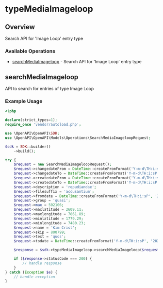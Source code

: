 # typeMediaImageloop

## Overview

Search API for 'Image Loop' entry type

### Available Operations

* [searchMediaImageloop](#searchmediaimageloop) - Search API for 'Image Loop' entry type

## searchMediaImageloop

API to search for entries of type Image Loop

### Example Usage

```php
<?php

declare(strict_types=1);
require_once 'vendor/autoload.php';

use \OpenAPI\OpenAPI\SDK;
use \OpenAPI\OpenAPI\Models\Operations\SearchMediaImageloopRequest;

$sdk = SDK::builder()
    ->build();

try {
    $request = new SearchMediaImageloopRequest();
    $request->changedateFrom = DateTime::createFromFormat('Y-m-d\TH:i:sP', '2022-04-13T20:37:07.767Z');
    $request->changedateTo = DateTime::createFromFormat('Y-m-d\TH:i:sP', '2022-02-10T23:44:26.325Z');
    $request->createdateFrom = DateTime::createFromFormat('Y-m-d\TH:i:sP', '2022-05-12T21:47:00.714Z');
    $request->createdateTo = DateTime::createFromFormat('Y-m-d\TH:i:sP', '2021-09-17T03:41:04.453Z');
    $request->description = 'repudiandae';
    $request->filesuffix = 'accusantium';
    $request->fromdate = DateTime::createFromFormat('Y-m-d\TH:i:sP', '2021-06-17T19:21:18.605Z');
    $request->group = 'quasi';
    $request->max = 502106;
    $request->maxlatitude = 2609.11;
    $request->maxlongitude = 7861.89;
    $request->minlatitude = 1779.29;
    $request->minlongitude = 7480.23;
    $request->name = 'Kim Crist';
    $request->skip = 800799;
    $request->text = 'quos';
    $request->todate = DateTime::createFromFormat('Y-m-d\TH:i:sP', '2022-07-18T15:42:17.765Z');

    $response = $sdk->typeMediaImageloop->searchMediaImageloop($request);

    if ($response->statusCode === 200) {
        // handle response
    }
} catch (Exception $e) {
    // handle exception
}
```
